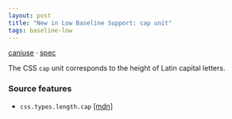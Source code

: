 ```yaml
---
layout: post
title: "New in Low Baseline Support: cap unit"
tags: baseline-low
---
```


[caniuse](https://caniuse.com/?search=cap) · [spec](https://drafts.csswg.org/css-values-4/#cap)

The CSS `cap` unit corresponds to the height of Latin capital letters.

### Source features

- ``css.types.length.cap`` [[mdn]](https://https://developer.mozilla.org/en-US/search?q=css.types.length.cap)
